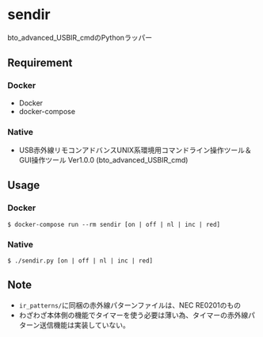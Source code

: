 # sendir

bto_advanced_USBIR_cmdのPythonラッパー

## Requirement

### Docker

* Docker
* docker-compose

### Native

* USB赤外線リモコンアドバンスUNIX系環境用コマンドライン操作ツール＆GUI操作ツール Ver1.0.0 (bto_advanced_USBIR_cmd)

## Usage

### Docker

```
$ docker-compose run --rm sendir [on | off | nl | inc | red]
```

### Native

```
$ ./sendir.py [on | off | nl | inc | red]
```

## Note

* `ir_patterns/`に同梱の赤外線パターンファイルは、NEC RE0201のもの
* わざわざ本体側の機能でタイマーを使う必要は薄い為、タイマーの赤外線パターン送信機能は実装していない。
